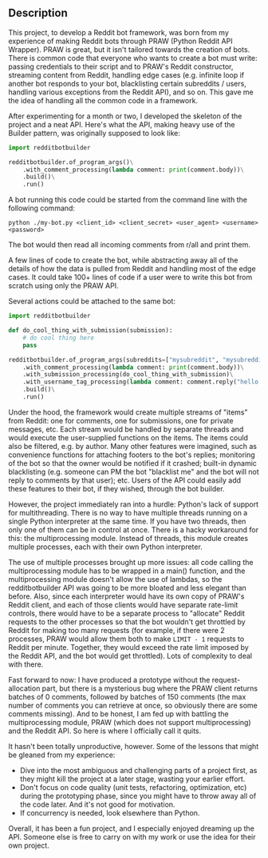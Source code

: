 ## Description
This project, to develop a Reddit bot framework, was born from my experience of making Reddit bots
through PRAW (Python Reddit API Wrapper). PRAW
is great, but it isn't tailored towards the creation of bots. There is common code that everyone
who wants to create a bot must write: passing credentials to their script and to PRAW's Reddit 
constructor, streaming content from Reddit, handling edge cases (e.g. infinite loop if another bot responds
to your bot, blacklisting certain subreddits / users, handling various exceptions from the Reddit API), and so on.
This gave me the idea of handling all the common code in a framework.

After experimenting for a month or two, I developed the skeleton of the project and a neat API.
Here's what the API, making heavy use of the Builder pattern, was originally supposed to look like:

```python
import redditbotbuilder

redditbotbuilder.of_program_args()\
    .with_comment_processing(lambda comment: print(comment.body))\
    .build()\
    .run()
```

A bot running this code could be started from the command line with the following command:

```
python ./my-bot.py <client_id> <client_secret> <user_agent> <username> <password>
```

The bot would then read all incoming comments from r/all and print them.

A few lines of code to create the bot, while abstracting away all of the details of how
the data is pulled from Reddit and handling most of the edge cases. It could take
100+ lines of code if a user were to write this bot from scratch using only the PRAW API.

Several actions could be attached to the same bot:

```python
import redditbotbuilder

def do_cool_thing_with_submission(submission):
    # do cool thing here
    pass

redditbotbuilder.of_program_args(subreddits=["mysubreddit", "mysubreddit2"])\
    .with_comment_processing(lambda comment: print(comment.body))\
    .with_submission_processing(do_cool_thing_with_submission)\
    .with_username_tag_processing(lambda comment: comment.reply("hello!"))\
    .build()\
    .run()
```

Under the hood, the framework would create multiple streams of "items" from Reddit: one for
comments, one for submissions, one for private messages, etc. Each stream would be handled by
separate threads and would execute the user-supplied functions on the items. The items could also
be filtered, e.g. by author. Many other features
were imagined, such as convenience
functions for attaching footers to the bot's replies; monitoring of the bot so that the owner would
be notified if it crashed; built-in dynamic blacklisting (e.g. someone can PM the bot "blacklist me"
and the bot will not reply to comments by that user); etc. Users of the API could easily add these
features to their bot, if they wished, through the bot builder.

However, the project immediately ran into a hurdle: Python's lack of support for multithreading.
There is no way to have multiple threads running on a single Python interpreter at the same time.
If you have two threads, then only one of them can be in control at once. There is a hacky
workaround for this: the multiprocessing module. Instead of threads, this module creates multiple
processes, each with their own Python interpreter.
 
The use of multiple processes brought up more issues: all code calling the
multiprocessing module has to be wrapped in a main() function, and the multiprocessing module doesn't allow
the use of lambdas, so the
redditbotbuilder API was going to be more bloated and less elegant than before. Also, since each
interpreter would have its own copy of PRAW's Reddit client, and each of those clients would have
separate rate-limit controls, there would have to be a separate process to "allocate" Reddit requests
to the other processes so that the bot wouldn't get throttled by Reddit for making too many requests (for
example, if there were 2 processes, PRAW would allow them both to make `LIMIT - 1` requests to Reddit per
minute. Together, they would exceed the rate limit imposed by the Reddit API, and the bot would get throttled).
Lots of complexity to deal with there.

Fast forward to now: I have produced a prototype without the request-allocation part, but there is a mysterious
bug where the PRAW client returns batches of 0 comments, followed by batches of 150 comments (the max
number of comments you can retrieve at once, so obviously there are some comments missing). And to be honest,
I am fed up with battling the multiprocessing module, PRAW (which does not support multiprocessing) and
the Reddit API. So here is where I officially call it quits.

It hasn't been totally unproductive, however. Some of the lessons that might be gleaned from my experience:

* Dive into the most ambiguous and challenging parts of a project first, as they might kill the
project at a later stage, wasting your earlier effort.
* Don't focus on code quality (unit tests, refactoring, optimization, etc) during the prototyping phase, since
you might have to throw away all of the code later. And it's not good for motivation.
* If concurrency is needed, look elsewhere than Python.

Overall, it has been a fun project, and I especially enjoyed dreaming up the API. Someone else is
free to carry on with my work or use the idea for their own project.
